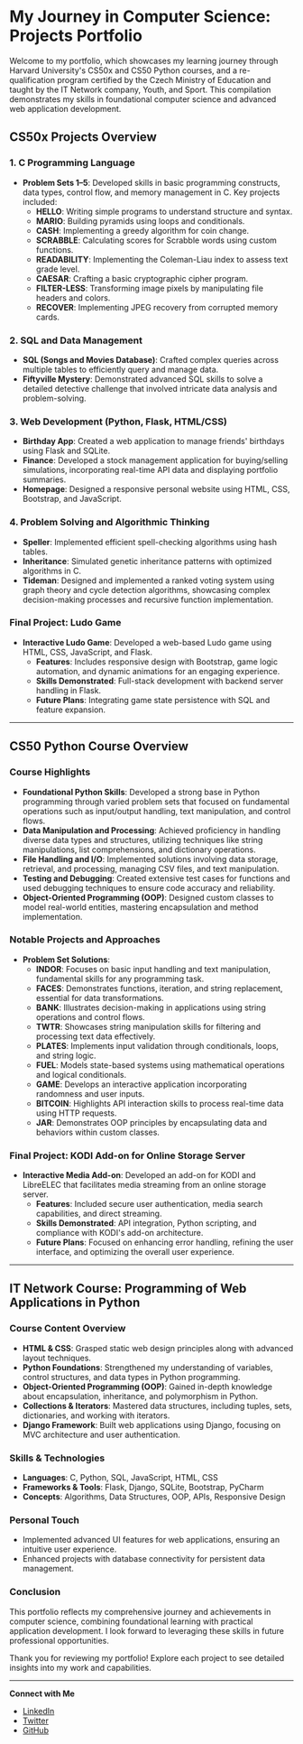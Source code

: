 # My Journey in Computer Science: Projects Portfolio

Welcome to my portfolio, which showcases my learning journey through Harvard University's CS50x and CS50 Python courses, and a re-qualification program certified by the Czech Ministry of Education and taught by the IT Network company, Youth, and Sport. This compilation demonstrates my skills in foundational computer science and advanced web application development.

## CS50x Projects Overview

### 1. C Programming Language
- **Problem Sets 1–5**: Developed skills in basic programming constructs, data types, control flow, and memory management in C. Key projects included:
  - **HELLO**: Writing simple programs to understand structure and syntax.
  - **MARIO**: Building pyramids using loops and conditionals.
  - **CASH**: Implementing a greedy algorithm for coin change.
  - **SCRABBLE**: Calculating scores for Scrabble words using custom functions.
  - **READABILITY**: Implementing the Coleman-Liau index to assess text grade level.
  - **CAESAR**: Crafting a basic cryptographic cipher program.
  - **FILTER-LESS**: Transforming image pixels by manipulating file headers and colors.
  - **RECOVER**: Implementing JPEG recovery from corrupted memory cards.

### 2. SQL and Data Management
- **SQL (Songs and Movies Database)**: Crafted complex queries across multiple tables to efficiently query and manage data.
- **Fiftyville Mystery**: Demonstrated advanced SQL skills to solve a detailed detective challenge that involved intricate data analysis and problem-solving.

### 3. Web Development (Python, Flask, HTML/CSS)
- **Birthday App**: Created a web application to manage friends' birthdays using Flask and SQLite.
- **Finance**: Developed a stock management application for buying/selling simulations, incorporating real-time API data and displaying portfolio summaries.
- **Homepage**: Designed a responsive personal website using HTML, CSS, Bootstrap, and JavaScript.

### 4. Problem Solving and Algorithmic Thinking
- **Speller**: Implemented efficient spell-checking algorithms using hash tables.
- **Inheritance**: Simulated genetic inheritance patterns with optimized algorithms in C.
- **Tideman**: Designed and implemented a ranked voting system using graph theory and cycle detection algorithms, showcasing complex decision-making processes and recursive function implementation.

### Final Project: Ludo Game
- **Interactive Ludo Game**: Developed a web-based Ludo game using HTML, CSS, JavaScript, and Flask.
  - **Features**: Includes responsive design with Bootstrap, game logic automation, and dynamic animations for an engaging experience.
  - **Skills Demonstrated**: Full-stack development with backend server handling in Flask.
  - **Future Plans**: Integrating game state persistence with SQL and feature expansion.

---

## CS50 Python Course Overview

### Course Highlights
- **Foundational Python Skills**: Developed a strong base in Python programming through varied problem sets that focused on fundamental operations such as input/output handling, text manipulation, and control flows.
- **Data Manipulation and Processing**: Achieved proficiency in handling diverse data types and structures, utilizing techniques like string manipulations, list comprehensions, and dictionary operations.
- **File Handling and I/O**: Implemented solutions involving data storage, retrieval, and processing, managing CSV files, and text manipulation.
- **Testing and Debugging**: Created extensive test cases for functions and used debugging techniques to ensure code accuracy and reliability.
- **Object-Oriented Programming (OOP)**: Designed custom classes to model real-world entities, mastering encapsulation and method implementation.

### Notable Projects and Approaches
- **Problem Set Solutions**:
  - **INDOR**: Focuses on basic input handling and text manipulation, fundamental skills for any programming task.
  - **FACES**: Demonstrates functions, iteration, and string replacement, essential for data transformations.
  - **BANK**: Illustrates decision-making in applications using string operations and control flows.
  - **TWTR**: Showcases string manipulation skills for filtering and processing text data effectively.
  - **PLATES**: Implements input validation through conditionals, loops, and string logic.
  - **FUEL**: Models state-based systems using mathematical operations and logical conditionals.
  - **GAME**: Develops an interactive application incorporating randomness and user inputs.
  - **BITCOIN**: Highlights API interaction skills to process real-time data using HTTP requests.
  - **JAR**: Demonstrates OOP principles by encapsulating data and behaviors within custom classes.

### Final Project: KODI Add-on for Online Storage Server
- **Interactive Media Add-on**: Developed an add-on for KODI and LibreELEC that facilitates media streaming from an online storage server.
  - **Features**: Included secure user authentication, media search capabilities, and direct streaming.
  - **Skills Demonstrated**: API integration, Python scripting, and compliance with KODI's add-on architecture.
  - **Future Plans**: Focused on enhancing error handling, refining the user interface, and optimizing the overall user experience.

---

## IT Network Course: Programming of Web Applications in Python

### Course Content Overview
- **HTML & CSS**: Grasped static web design principles along with advanced layout techniques.
- **Python Foundations**: Strengthened my understanding of variables, control structures, and data types in Python programming.
- **Object-Oriented Programming (OOP)**: Gained in-depth knowledge about encapsulation, inheritance, and polymorphism in Python.
- **Collections & Iterators**: Mastered data structures, including tuples, sets, dictionaries, and working with iterators.
- **Django Framework**: Built web applications using Django, focusing on MVC architecture and user authentication.

### Skills & Technologies
- **Languages**: C, Python, SQL, JavaScript, HTML, CSS
- **Frameworks & Tools**: Flask, Django, SQLite, Bootstrap, PyCharm
- **Concepts**: Algorithms, Data Structures, OOP, APIs, Responsive Design

### Personal Touch
- Implemented advanced UI features for web applications, ensuring an intuitive user experience.
- Enhanced projects with database connectivity for persistent data management.

### Conclusion
This portfolio reflects my comprehensive journey and achievements in computer science, combining foundational learning with practical application development. I look forward to leveraging these skills in future professional opportunities.

Thank you for reviewing my portfolio! Explore each project to see detailed insights into my work and capabilities.

--- 

**Connect with Me**
- [LinkedIn](#)
- [Twitter](#)
- [GitHub](#)
